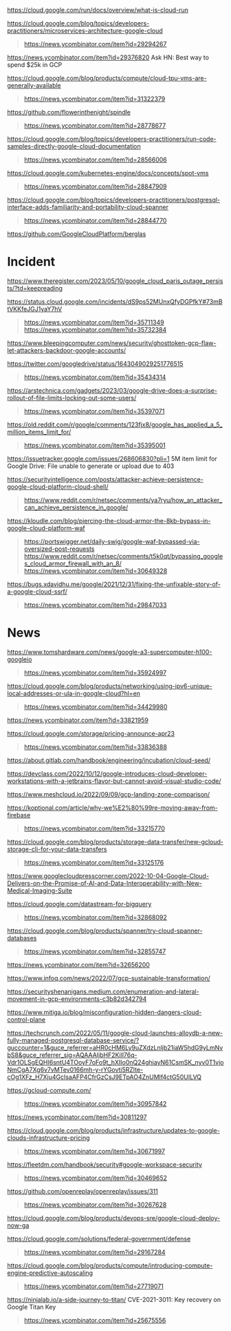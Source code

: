 https://cloud.google.com/run/docs/overview/what-is-cloud-run

https://cloud.google.com/blog/topics/developers-practitioners/microservices-architecture-google-cloud
> https://news.ycombinator.com/item?id=29294267

https://news.ycombinator.com/item?id=29376820 Ask HN: Best way to spend $25k in GCP

https://cloud.google.com/blog/products/compute/cloud-tpu-vms-are-generally-available
> https://news.ycombinator.com/item?id=31322379

https://github.com/flowerinthenight/spindle
> https://news.ycombinator.com/item?id=28778677

https://cloud.google.com/blog/topics/developers-practitioners/run-code-samples-directly-google-cloud-documentation
> https://news.ycombinator.com/item?id=28566006

https://cloud.google.com/kubernetes-engine/docs/concepts/spot-vms
> https://news.ycombinator.com/item?id=28847909

https://cloud.google.com/blog/topics/developers-practitioners/postgresql-interface-adds-familiarity-and-portability-cloud-spanner
> https://news.ycombinator.com/item?id=28844770

https://github.com/GoogleCloudPlatform/berglas

# Incident
https://www.theregister.com/2023/05/10/google_cloud_paris_outage_persists/?td=keepreading

https://status.cloud.google.com/incidents/dS9ps52MUnxQfyDGPfkY#73mBtVKKfeJGJ1yaY7hV
> https://news.ycombinator.com/item?id=35711349
> https://news.ycombinator.com/item?id=35732384

https://www.bleepingcomputer.com/news/security/ghosttoken-gcp-flaw-let-attackers-backdoor-google-accounts/

https://twitter.com/googledrive/status/1643049029251776515
> https://news.ycombinator.com/item?id=35434314

https://arstechnica.com/gadgets/2023/03/google-drive-does-a-surprise-rollout-of-file-limits-locking-out-some-users/
> https://news.ycombinator.com/item?id=35397071

https://old.reddit.com/r/google/comments/123fjx8/google_has_applied_a_5_million_items_limit_for/
> https://news.ycombinator.com/item?id=35395001

https://issuetracker.google.com/issues/268606830?pli=1 5M item limit for Google Drive: File unable to generate or upload due to 403

https://securityintelligence.com/posts/attacker-achieve-persistence-google-cloud-platform-cloud-shell/
> https://www.reddit.com/r/netsec/comments/ya7ryu/how_an_attacker_can_achieve_persistence_in_google/

https://kloudle.com/blog/piercing-the-cloud-armor-the-8kb-bypass-in-google-cloud-platform-waf
> https://portswigger.net/daily-swig/google-waf-bypassed-via-oversized-post-requests
> https://www.reddit.com/r/netsec/comments/t5k0qt/bypassing_googles_cloud_armor_firewall_with_an_8/
> https://news.ycombinator.com/item?id=30649328

https://bugs.xdavidhu.me/google/2021/12/31/fixing-the-unfixable-story-of-a-google-cloud-ssrf/
> https://news.ycombinator.com/item?id=29847033

# News
https://www.tomshardware.com/news/google-a3-supercomputer-h100-googleio
> https://news.ycombinator.com/item?id=35924997

https://cloud.google.com/blog/products/networking/using-ipv6-unique-local-addresses-or-ula-in-google-cloud?hl=en
> https://news.ycombinator.com/item?id=34429980

https://news.ycombinator.com/item?id=33821959

https://cloud.google.com/storage/pricing-announce-apr23
> https://news.ycombinator.com/item?id=33836388

https://about.gitlab.com/handbook/engineering/incubation/cloud-seed/

https://devclass.com/2022/10/12/google-introduces-cloud-developer-workstations-with-a-jetbrains-flavor-but-cannot-avoid-visual-studio-code/

https://www.meshcloud.io/2022/09/09/gcp-landing-zone-comparison/

https://koptional.com/article/why-we%E2%80%99re-moving-away-from-firebase
> https://news.ycombinator.com/item?id=33215770

https://cloud.google.com/blog/products/storage-data-transfer/new-gcloud-storage-cli-for-your-data-transfers
> https://news.ycombinator.com/item?id=33125176

https://www.googlecloudpresscorner.com/2022-10-04-Google-Cloud-Delivers-on-the-Promise-of-AI-and-Data-Interoperability-with-New-Medical-Imaging-Suite

https://cloud.google.com/datastream-for-bigquery
> https://news.ycombinator.com/item?id=32868092

https://cloud.google.com/blog/products/spanner/try-cloud-spanner-databases
> https://news.ycombinator.com/item?id=32855747

https://news.ycombinator.com/item?id=32656200

https://www.infoq.com/news/2022/07/gcp-sustainable-transformation/

https://securityshenanigans.medium.com/enumeration-and-lateral-movement-in-gcp-environments-c3b82d342794

https://www.mitiga.io/blog/misconfiguration-hidden-dangers-cloud-control-plane

https://techcrunch.com/2022/05/11/google-cloud-launches-alloydb-a-new-fully-managed-postgresql-database-service/?guccounter=1&guce_referrer=aHR0cHM6Ly9uZXdzLnljb21iaW5hdG9yLmNvbS8&guce_referrer_sig=AQAAAIjbHF2Kill76q-Vdr1OLSgEQHI6sntU4TOoyF7oFo9t_hXIIo0nQ24ghiayN61CsmSK_nyv0T1vjoNmCgA7Xg6v7vMTev0166mh-y-rYGovti5RZlte-cOg1XFz_H7Xju4GcIsaAFP4CfrGzCsJ9ETpAO4ZnUMlf4ctG50UILVQ

https://gcloud-compute.com/
> https://news.ycombinator.com/item?id=30957842

https://news.ycombinator.com/item?id=30811297

https://cloud.google.com/blog/products/infrastructure/updates-to-google-clouds-infrastructure-pricing
> https://news.ycombinator.com/item?id=30671997

https://fleetdm.com/handbook/security#google-workspace-security
> https://news.ycombinator.com/item?id=30469652

https://github.com/openreplay/openreplay/issues/311
> https://news.ycombinator.com/item?id=30267628

https://cloud.google.com/blog/products/devops-sre/google-cloud-deploy-now-ga

https://cloud.google.com/solutions/federal-government/defense
> https://news.ycombinator.com/item?id=29167284
 
https://cloud.google.com/blog/products/compute/introducing-compute-engine-predictive-autoscaling
> https://news.ycombinator.com/item?id=27719071

https://ninjalab.io/a-side-journey-to-titan/ CVE-2021-3011: Key recovery on Google Titan Key
> https://news.ycombinator.com/item?id=25675556
